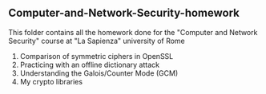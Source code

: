 ## Computer-and-Network-Security-homework

This folder contains all the homework done for the "Computer and Network Security" course at "La Sapienza" university of Rome

1. Comparison of symmetric ciphers in OpenSSL
2. Practicing with an offline dictionary attack
3. Understanding the Galois/Counter Mode (GCM)
4. My crypto libraries
